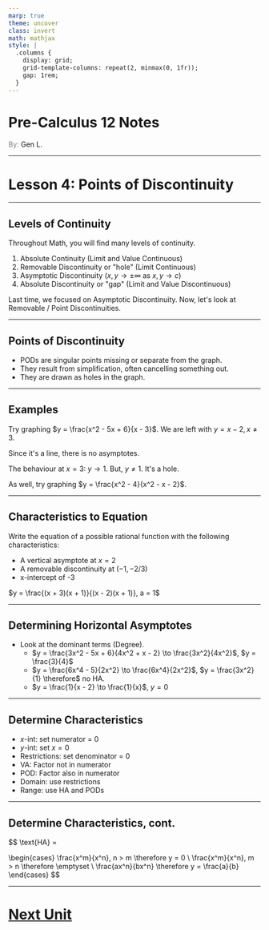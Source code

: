 ```yaml
---
marp: true
theme: uncover
class: invert
math: mathjax
style: |
  .columns {
    display: grid;
    grid-template-columns: repeat(2, minmax(0, 1fr));
    gap: 1rem;
  }
---
```


# <!--fit--> Pre-Calculus 12 Notes
<span style="color:grey">By:</span> Gen L.

<!--_footer: In partnership with Hyperion University, 2024-->

---

<!--paginate: true-->

# Lesson 4: Points of Discontinuity

---

## Levels of Continuity

Throughout Math, you will find many levels of continuity.

1. Absolute Continuity (Limit and Value Continuous)
2. Removable Discontinuity or "hole" (Limit Continuous)
3. Asymptotic Discontinuity ($x,y \to \pm \infty$ as $x,y \to c$)
4. Absolute Discontinuity or "gap" (Limit and Value Discontinuous)

Last time, we focused on Asymptotic Discontinuity.
Now, let's look at Removable / Point Discontinuities.

---

## Points of Discontinuity

* PODs are singular points missing or separate from the graph.
* They result from simplification, often cancelling something out.
* They are drawn as holes in the graph.

---

## Examples

Try graphing $y = \frac{x^2 - 5x + 6}{x - 3}$. We are left with $y = x - 2, x \neq 3$.

Since it's a line, there is no asymptotes.

The behaviour at $x = 3$: $y \to 1$. But, $y \neq 1$. It's a hole.

As well, try graphing $y = \frac{x^2 - 4}{x^2 - x - 2}$.

---

## Characteristics to Equation

Write the equation of a possible rational function with the following characteristics:

* A vertical asymptote at $x = 2$
* A removable discontinuity at $(-1, -2/3)$
* x-intercept of -3

$y = \frac{(x + 3)(x + 1)}{(x - 2)(x + 1)}, a = 1$

---

## Determining Horizontal Asymptotes

* Look at the dominant terms (Degree).
    * $y = \frac{3x^2 - 5x + 6}{4x^2 + x - 2} \to \frac{3x^2}{4x^2}$, $y = \frac{3}{4}$
    * $y = \frac{6x^4 - 5}{2x^2} \to \frac{6x^4}{2x^2}$, $y = \frac{3x^2}{1} \therefore$ no HA.
    * $y = \frac{1}{x - 2} \to \frac{1}{x}$, $y = 0$

---

## Determine Characteristics

* $x$-int: set numerator = $0$
* $y$-int: set $x = 0$
* Restrictions: set denominator = $0$
* VA: Factor not in numerator
* POD: Factor also in numerator
* Domain: use restrictions
* Range: use HA and PODs

---

## Determine Characteristics, cont.

$$
\text{HA} = 

\begin{cases}
    \frac{x^m}{x^n}, n > m \therefore y = 0 \\
    \frac{x^m}{x^n}, m > n \therefore \emptyset \\
    \frac{ax^n}{bx^n} \therefore y = \frac{a}{b}
\end{cases}
$$

---

# [Next Unit <i class="fa-solid fa-diagram-next"></i>](../Logarithms/Lesson%201%20(Graphing).html)

<link rel="stylesheet" href="https://cdnjs.cloudflare.com/ajax/libs/font-awesome/6.3.0/css/all.min.css">